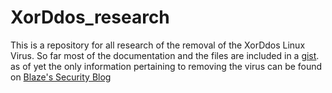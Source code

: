 # XorDdos_research
This is a repository for all research of the removal of the XorDdos Linux Virus.
So far most of the documentation and the files are included in a [gist](https://gist.github.com/Morketh/50ea1331365be49f8bf9). as of yet the only information pertaining to removing the virus can be found on [Blaze's Security Blog](http://bartblaze.blogspot.com/2015/09/notes-on-linuxxorddos.html)
